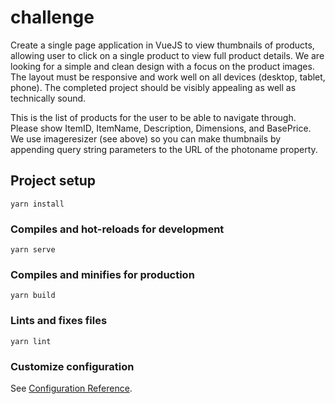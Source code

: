 # challenge
Create a single page application in VueJS to view thumbnails of products, allowing user to click on a single
product to view full product details. We are looking for a simple and clean design with a focus on the product
images. The layout must be responsive and work well on all devices (desktop, tablet, phone). The completed
project should be visibly appealing as well as technically sound.


This is the list of products for the user to be able to navigate through. Please show ItemID, ItemName,
Description, Dimensions, and BasePrice. We use imageresizer (see above) so you can make thumbnails by
appending query string parameters to the URL of the photoname property.

## Project setup
```
yarn install
```

### Compiles and hot-reloads for development
```
yarn serve
```

### Compiles and minifies for production
```
yarn build
```

### Lints and fixes files
```
yarn lint
```

### Customize configuration
See [Configuration Reference](https://cli.vuejs.org/config/).

